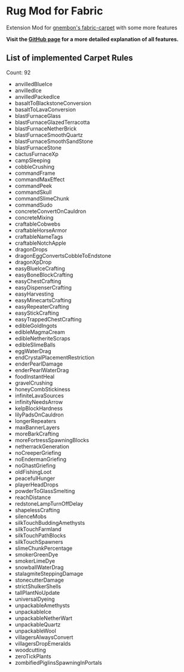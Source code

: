 # Rug Mod for Fabric

Extension Mod for [gnembon's fabric-carpet](https://github.com/gnembon/fabric-carpet) with some more features

**Visit the [GitHub page](https://github.com/RubixDev/Rug) for a more detailed explanation of all features.**

## List of implemented Carpet Rules
Count: 92  
- anvilledBlueIce  
- anvilledIce  
- anvilledPackedIce  
- basaltToBlackstoneConversion  
- basaltToLavaConversion  
- blastFurnaceGlass  
- blastFurnaceGlazedTerracotta  
- blastFurnaceNetherBrick  
- blastFurnaceSmoothQuartz  
- blastFurnaceSmoothSandStone  
- blastFurnaceStone  
- cactusFurnaceXp  
- campSleeping  
- cobbleCrushing  
- commandFrame  
- commandMaxEffect  
- commandPeek  
- commandSkull  
- commandSlimeChunk  
- commandSudo  
- concreteConvertOnCauldron  
- concreteMixing  
- craftableCobwebs  
- craftableHorseArmor  
- craftableNameTags  
- craftableNotchApple  
- dragonDrops  
- dragonEggConvertsCobbleToEndstone  
- dragonXpDrop  
- easyBlueIceCrafting  
- easyBoneBlockCrafting  
- easyChestCrafting  
- easyDispenserCrafting  
- easyHarvesting  
- easyMinecartsCrafting  
- easyRepeaterCrafting  
- easyStickCrafting  
- easyTrappedChestCrafting  
- edibleGoldIngots  
- edibleMagmaCream  
- edibleNetheriteScraps  
- edibleSlimeBalls  
- eggWaterDrag  
- endCrystalPlacementRestriction  
- enderPearlDamage  
- enderPearlWaterDrag  
- foodInstantHeal  
- gravelCrushing  
- honeyCombStickiness  
- infiniteLavaSources  
- infinityNeedsArrow  
- kelpBlockHardness  
- lilyPadsOnCauldron  
- longerRepeaters  
- maxBannerLayers  
- moreBarkCrafting  
- moreFortressSpawningBlocks  
- netherrackGeneration  
- noCreeperGriefing  
- noEndermanGriefing  
- noGhastGriefing  
- oldFishingLoot  
- peacefulHunger  
- playerHeadDrops  
- powderToGlassSmelting  
- reachDistance  
- redstoneLampTurnOffDelay  
- shapelessCrafting  
- silenceMobs  
- silkTouchBuddingAmethysts  
- silkTouchFarmland  
- silkTouchPathBlocks  
- silkTouchSpawners  
- slimeChunkPercentage  
- smokerGreenDye  
- smokerLimeDye  
- snowballWaterDrag  
- stalagmiteSteppingDamage  
- stonecutterDamage  
- strictShulkerShells  
- tallPlantNoUpdate  
- universalDyeing  
- unpackableAmethysts  
- unpackableIce  
- unpackableNetherWart  
- unpackableQuartz  
- unpackableWool  
- villagersAlwaysConvert  
- villagersDropEmeralds  
- woodcutting  
- zeroTickPlants  
- zombifiedPiglinsSpawningInPortals  
